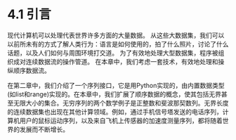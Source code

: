 # 4.1 引言

现代计算机可以处理代表世界许多方面的大量数据。 从这些大数据集，我们可以以前所未有的方式了解人类行为：语言是如何使用的，拍了什么照片，讨论了什么话题，以及人们如何与周围环境打交道。 为了有效地处理大型数据集，程序被组织成对连续数据流的操作管道。 在本章中，我们考虑一套技术，有效地处理和操纵顺序数据流。

在第二章中，我们介绍了一个序列接口，它是用Python实现的，由内置数据类型\(如list和range\)实现的。在本章中，我们扩展了顺序数据的概念，使其包括无界甚至无限大小的集合。无穷序列的两个数学例子是正整数和斐波那契数列。无界长度的连续数据集也出现在其他计算领域。例如，通过手机信号塔发送的电话序列，计算机用户的鼠标运动序列，以及来自飞机上传感器的加速度测量序列，都将随着世界的发展而不断增长。

